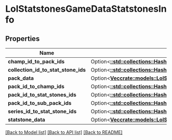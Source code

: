 # LolStatstonesGameDataStatstonesInfo

## Properties

Name | Type | Description | Notes
------------ | ------------- | ------------- | -------------
**champ_id_to_pack_ids** | Option<[**::std::collections::HashMap<String, serde_json::Value>**](serde_json::Value.md)> |  | [optional]
**collection_id_to_stat_stone_ids** | Option<[**::std::collections::HashMap<String, serde_json::Value>**](serde_json::Value.md)> |  | [optional]
**pack_data** | Option<[**Vec<crate::models::LolStatstonesGameDataStatstonePack>**](LolStatstonesGameDataStatstonePack.md)> |  | [optional]
**pack_id_to_champ_ids** | Option<[**::std::collections::HashMap<String, serde_json::Value>**](serde_json::Value.md)> |  | [optional]
**pack_id_to_stat_stones_ids** | Option<[**::std::collections::HashMap<String, serde_json::Value>**](serde_json::Value.md)> |  | [optional]
**pack_id_to_sub_pack_ids** | Option<[**::std::collections::HashMap<String, serde_json::Value>**](serde_json::Value.md)> |  | [optional]
**series_id_to_stat_stone_ids** | Option<[**::std::collections::HashMap<String, serde_json::Value>**](serde_json::Value.md)> |  | [optional]
**statstone_data** | Option<[**Vec<crate::models::LolStatstonesGameDataStatstoneSet>**](LolStatstonesGameDataStatstoneSet.md)> |  | [optional]

[[Back to Model list]](../README.md#documentation-for-models) [[Back to API list]](../README.md#documentation-for-api-endpoints) [[Back to README]](../README.md)


